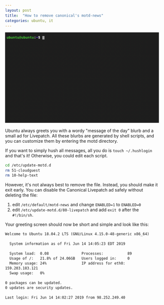 ```yaml
---
layout: post
title:  "How to remove canonical's motd-news"
categories: ubuntu, it
---
```


<img src="/assets/motd.png" alt="MOTD" class="banner"/>

Ubuntu always greets you with a wordy "message of the day" blurb and a small ad for Livepatch. All these blurbs are generated by shell scripts, and you can customize them by entering the motd directory.

<!--more-->

If you want to simply hush all messages, all you do is `touch ~/.hushlogin` and that's it! Otherwise, you could edit each script.

``` bash
cd /etc/update-motd.d
rm 51-cloudguest
rm 10-help-text
```

However, it's not always best to remove the file. Instead, you should make it exit early. You can disable the Canonical Livepatch ad safely without deleting the file:

1. edit `/etc/default/motd-news` and change `ENABLED=1` to `ENABLED=0`
2. edit `/etc/update-motd.d/80-livepatch` and add `exit 0` after the `#!/bin/sh`.

Your greeting screen should now be short and simple and look like this:

```
Welcome to Ubuntu 18.04.2 LTS (GNU/Linux 4.15.0-48-generic x86_64)

  System information as of Fri Jun 14 14:05:23 EDT 2019

  System load:  0.08               Processes:           89
  Usage of /:   21.8% of 24.06GB   Users logged in:     0
  Memory usage: 24%                IP address for eth0: 159.203.183.121
  Swap usage:   0%

0 packages can be updated.
0 updates are security updates.

Last login: Fri Jun 14 14:02:27 2019 from 98.252.249.40
```